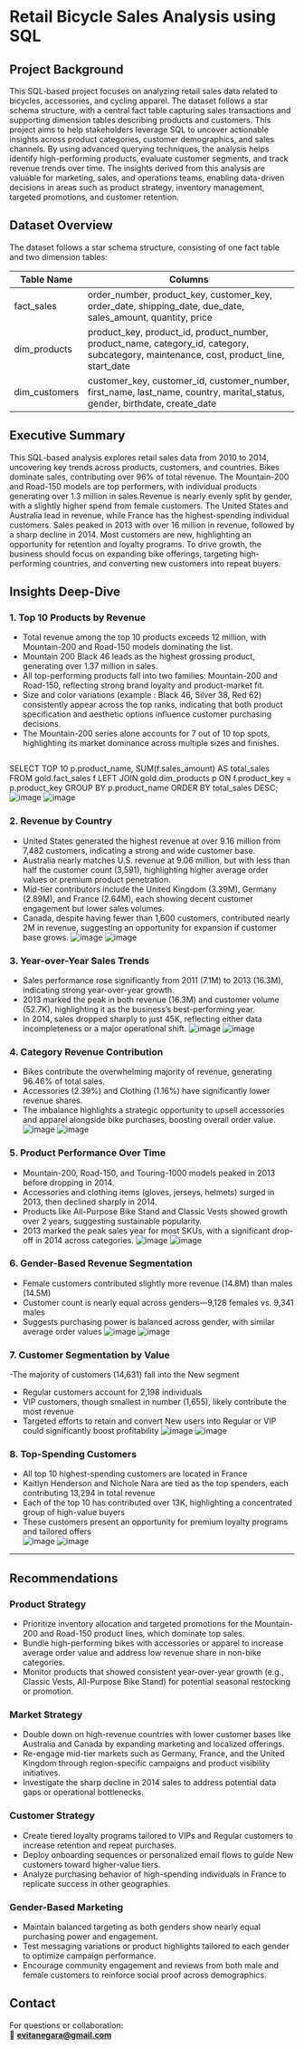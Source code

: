 # Retail Bicycle Sales Analysis using SQL

## Project Background
This SQL-based project focuses on analyzing retail sales data related to bicycles, accessories, and cycling apparel. The dataset follows a star schema structure, with a central fact table capturing sales transactions and supporting dimension tables describing products and customers. This project aims to help stakeholders leverage SQL to uncover actionable insights across product categories, customer demographics, and sales channels. By using advanced querying techniques, the analysis helps identify high-performing products, evaluate customer segments, and track revenue trends over time. The insights derived from this analysis are valuable for marketing, sales, and operations teams, enabling data-driven decisions in areas such as product strategy, inventory management, targeted promotions, and customer retention.

## Dataset Overview

The dataset follows a star schema structure, consisting of one fact table and two dimension tables:

| Table Name     | Columns |
|----------------|---------|
| fact_sales     | order_number, product_key, customer_key, order_date, shipping_date, due_date, sales_amount, quantity, price |
| dim_products   | product_key, product_id, product_number, product_name, category_id, category, subcategory, maintenance, cost, product_line, start_date |
| dim_customers  | customer_key, customer_id, customer_number, first_name, last_name, country, marital_status, gender, birthdate, create_date |

## Executive Summary

This SQL-based analysis explores retail sales data from 2010 to 2014, uncovering key trends across products, customers, and countries. Bikes dominate sales, contributing over 96% of total revenue. The Mountain-200 and Road-150 models are top performers, with individual products generating over 1.3 million in sales.Revenue is nearly evenly split by gender, with a slightly higher spend from female customers. The United States and Australia lead in revenue, while France has the highest-spending individual customers. Sales peaked in 2013 with over 16 million in revenue, followed by a sharp decline in 2014. Most customers are new, highlighting an opportunity for retention and loyalty programs. To drive growth, the business should focus on expanding bike offerings, targeting high-performing countries, and converting new customers into repeat buyers.

## Insights Deep-Dive

### 1. Top 10 Products by Revenue
- Total revenue among the top 10 products exceeds 12 million, with Mountain-200 and Road-150 models dominating the list.
- Mountain 200 Black 46 leads as the highest grossing product, generating over 1.37 million in sales.
- All top-performing products fall into two families: Mountain-200 and Road-150, reflecting strong brand loyalty and product-market fit.
- Size and color variations (example : Black 46, Silver 38, Red 62) consistently appear across the top ranks, indicating that both product specification and aesthetic options influence customer purchasing decisions.
- The Mountain-200 series alone accounts for 7 out of 10 top spots, highlighting its market dominance across multiple sizes and finishes.
  ```sql
SELECT TOP 10
    p.product_name,
    SUM(f.sales_amount) AS total_sales
FROM gold.fact_sales f
LEFT JOIN gold.dim_products p ON f.product_key = p.product_key
GROUP BY p.product_name
ORDER BY total_sales DESC;
  ![image](https://github.com/user-attachments/assets/b6ef3e4a-c3e9-4e9a-bc84-f80217ccd82b)
  ![image](https://github.com/user-attachments/assets/c54ca3d8-4972-4e96-a559-a65571bcff4c)

### 2. Revenue by Country
- United States generated the highest revenue at over 9.16 million from 7,482 customers, indicating a strong and wide customer base.
- Australia nearly matches U.S. revenue at 9.06 million, but with less than half the customer count (3,591), highlighting higher average order values or premium product penetration.
- Mid-tier contributors include the United Kingdom (3.39M), Germany (2.89M), and France (2.64M), each showing decent customer engagement but lower sales volumes.
- Canada, despite having fewer than 1,600 customers, contributed nearly 2M in revenue, suggesting an opportunity for expansion if customer base grows.
  ![image](https://github.com/user-attachments/assets/67f9e4bc-24b5-42bb-8192-2667096b6d58)
  ![image](https://github.com/user-attachments/assets/42d19351-1a8d-4f9a-a946-c24d3494950e)

### 3. Year-over-Year Sales Trends
- Sales performance rose significantly from 2011 (7.1M) to 2013 (16.3M), indicating strong year-over-year growth.
- 2013 marked the peak in both revenue (16.3M) and customer volume (52.7K), highlighting it as the business’s best-performing year.
- In 2014, sales dropped sharply to just 45K, reflecting either data incompleteness or a major operational shift.
![image](https://github.com/user-attachments/assets/19bc5a9a-607a-4bda-84f6-e07c996c347e)
![image](https://github.com/user-attachments/assets/4417c7f6-ffd9-4881-96e5-f9652a4b6f15)

### 4. Category Revenue Contribution
- Bikes contribute the overwhelming majority of revenue, generating 96.46% of total sales.
- Accessories (2.39%) and Clothing (1.16%) have significantly lower revenue shares.
- The imbalance highlights a strategic opportunity to upsell accessories and apparel alongside bike purchases, boosting overall order value.
  ![image](https://github.com/user-attachments/assets/7e17b743-7d48-4ba4-af45-adcf462be9f8)
  ![image](https://github.com/user-attachments/assets/fe9c3c50-89ee-4eca-8fca-f1d066a05253)

### 5. Product Performance Over Time
- Mountain-200, Road-150, and Touring-1000 models peaked in 2013 before dropping in 2014. 
- Accessories and clothing items (gloves, jerseys, helmets) surged in 2013, then declined sharply in 2014.
- Products like All-Purpose Bike Stand and Classic Vests showed growth over 2 years, suggesting sustainable popularity.
-  2013 marked the peak sales year for most SKUs, with a significant drop-off in 2014 across categories.
 ![image](https://github.com/user-attachments/assets/97da7320-a67d-4621-84ef-6186c8d547c8)
![image](https://github.com/user-attachments/assets/dc7fd137-042a-47da-b958-e703dce3c576)

### 6. Gender-Based Revenue Segmentation
- Female customers contributed slightly more revenue (14.8M) than males (14.5M)
- Customer count is nearly equal across genders—9,128 females vs. 9,341 males
- Suggests purchasing power is balanced across gender, with similar average order values
  ![image](https://github.com/user-attachments/assets/ae17dda9-6a0e-4153-9be1-05c35fb8e3ea)
  ![image](https://github.com/user-attachments/assets/6eb4cf18-98aa-4acc-9738-19e0fe1c3503)

### 7. Customer Segmentation by Value
-The majority of customers (14,631) fall into the New segment  
- Regular customers account for 2,198 individuals  
- VIP customers, though smallest in number (1,655), likely contribute the most revenue  
- Targeted efforts to retain and convert New users into Regular or VIP could significantly boost profitability
  ![image](https://github.com/user-attachments/assets/c4cf9b51-45bd-4cf9-a0ea-7f248b28b4a0)
![image](https://github.com/user-attachments/assets/84b88731-0d6a-4366-9640-ab122ac8007f)


### 8. Top-Spending Customers
- All top 10 highest-spending customers are located in France  
- Kaitlyn Henderson and Nichole Nara are tied as the top spenders, each contributing 13,294 in total revenue  
- Each of the top 10 has contributed over 13K, highlighting a concentrated group of high-value buyers  
- These customers present an opportunity for premium loyalty programs and tailored offers  
  ![image](https://github.com/user-attachments/assets/b0633d73-d6e9-4e3f-a1f3-63cf2a88cdf6)
  ![image](https://github.com/user-attachments/assets/ca9cdd21-c62c-444d-8d1f-e23993c36b5a)

---

## Recommendations

### Product Strategy
- Prioritize inventory allocation and targeted promotions for the Mountain-200 and Road-150 product lines, which dominate top sales.
- Bundle high-performing bikes with accessories or apparel to increase average order value and address low revenue share in non-bike categories.
- Monitor products that showed consistent year-over-year growth (e.g., Classic Vests, All-Purpose Bike Stand) for potential seasonal restocking or promotion.

### Market Strategy
- Double down on high-revenue countries with lower customer bases like Australia and Canada by expanding marketing and localized offerings.
- Re-engage mid-tier markets such as Germany, France, and the United Kingdom through region-specific campaigns and product visibility initiatives.
- Investigate the sharp decline in 2014 sales to address potential data gaps or operational bottlenecks.

### Customer Strategy
- Create tiered loyalty programs tailored to VIPs and Regular customers to increase retention and repeat purchases.
- Deploy onboarding sequences or personalized email flows to guide New customers toward higher-value tiers.
- Analyze purchasing behavior of high-spending individuals in France to replicate success in other geographies.

### Gender-Based Marketing
- Maintain balanced targeting as both genders show nearly equal purchasing power and engagement.
- Test messaging variations or product highlights tailored to each gender to optimize campaign performance.
- Encourage community engagement and reviews from both male and female customers to reinforce social proof across demographics.


## Contact

For questions or collaboration:  
📧 **evitanegara@gmail.com**
